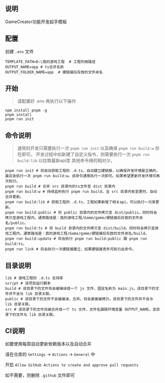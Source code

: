 ## 说明

GameCreator功能开发起手模板

## 配置

创建 `.env` 文件

```env
TEMPLATE_PATH=D:\我的游戏工程  # 工程的根路径
OUTPUT_NAME=app # ts合并名称
OUTPUT_FOLDER_NAME=app  # 硬链接后存放的文件夹名
```

## 开始

> 请配置好 .env 再执行以下操作

```shell
npm install pnpm -g
pnpm install
pnpm run init
```

## 命令说明

> 通常的开发只需要执行一次 `pnpm run init` 以及确保 `pnpm run build:w` 存在即可。
> 开发过程中如新建了自定义指令，则需要执行一次 `pnpm run build:lib` 以拉取最新api库
> 其他命令用的相对少。

```shell
pnpm run init # 将自动获取工程的 .d.ts，自动建立硬链接，以确保开发环境是正确的，最后会执行一次 pnpm run build:w。该命令通常执行一次即可。如果希望更新开发环境可再次执行。
pnpm run build # 合并 src 目录内的ts文件至 dist 目录内
pnpm run build:w # 持续监听执行 pnpm run build，当 src 目录内有变更时，自动合并更新。
pnpm run build:lib # 获取工程的 .d.ts，工程如果新增了相关api，可以执行一次来更新。
pnpm run build:public # 将 public 目录内的文件拷贝至 dist/public。同时将会拷贝至游戏工程内，通常路径是：我的游戏工程/Game/game/硬链接后存放的文件夹名/public。
pnpm run build:ts # 将 build 目录内的文件拷贝至 dist/build。同时将会拷贝至游戏工程内，通常路径是：我的游戏工程/Game/game/硬链接后存放的文件夹名/build。
pnpm run build:update # 将会执行 pnpm run build:public 跟 pnpm run build:ts。
pnpm run link # 将会执行一次硬链接建立，如果硬链接丢失可执行此命令。
```

## 目录说明

```shell
lib # 游戏工程的 .d.ts 支持库
script # 该项目运行脚本
build # 该目录下的文件将会被编译成一个 js 文件，固定名称为 main.js。该目录下的文件并不会与 lib 目录关联。
public # 该目录下的文件不会被编译、合并。将会直接被拷贝。该目录下的文件并不会与 lib 目录关联。
src # 该目录下的文件将被合并成一个 ts 文件，文件名跟随环境变量 OUTPUT_NAME。该目录下的文件与 lib 目录关联。
```

## CI说明

如要使用每周自动更新依赖版本以及自动合并

请在仓库的 `Settings` -> `Actions` -> `General` 中

开启 `Allow GitHub Actions to create and approve pull requests`

如不需要，则删除 `.github` 文件即可
